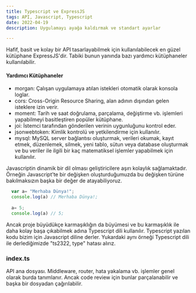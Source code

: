 ```yaml
---
title: Typescript ve ExpressJS
tags: API, Javascript, Typescript
date: 2022-04-19
description: Uygulamayı ayağa kaldırmak ve standart ayarlar

---
```


Hafif, basit ve kolay bir API tasarlayabilmek için kullanılabilecek en güzel kütüphane ExpressJS'dir. Tabiki bunun yanında bazı yardımcı kütüphaneler kullanılabilir.

#### Yardımcı Kütüphaneler
* morgan: Çalışan uygulamaya atılan istekleri otomatik olarak konsola loglar.
* cors: Cross-Origin Resource Sharing, alan adının dışından gelen isteklere izin verir.
* moment: Tarih ve saat doğrulama, parçalama, değiştirme vb. işlemleri yapabilmeyi basitleştiren popüler kütüphane.
* joi: İstemci tarafından gönderilen verinin uygunluğunu kontrol eder.
* jsonwebtoken: Kimlik kontrolü ve yetkilendirme için kullanılır.
* mysql: MySQL server bağlantısı oluşturmak, verileri okumak, kayıt etmek, düzenlemek, silmek, yeni tablo, sütun veya database oluşturmak ve bu veriler ile ilgili bir kaç matematiksel işlemler yapabilmek için kullanılır.

Javascriptin dinamik bir dil olması geliştiricilere aşırı kolaylık sağlamaktadır. Örneğin Javascript'te bir değişken oluşturduğumuzda bu değişken türüne bakılmaksızın başka bir değer de atayabiliyoruz.

```javascript
  var a= "Merhaba Dünya!";
  console.log(a) // Merhaba Dünya!;
  
  a= 5;
  console.log(a) // 5;
```

 Ancak proje büyüdükçe karmaşıklığın da büyümesi ve bu karmaşıklık ile daha kolay başa çıkabilmek adına Typescript dili kullanılır. Typescript yazılan kodu bizim için Javascript diline derler.
 Yukardaki aynı örneği Typescript dili ile derlediğimizde "ts2322, type" hatası alırız.
 
 ### index.ts
 API ana dosyası. Middleware, router, hata yakalama vb. işlemler genel olarak burda tanımlanır. Ancak code review için bunlar parçalanabilir ve başka bir dosyadan çağırılabilir.
